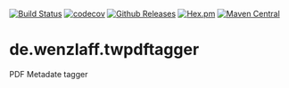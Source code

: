 [![Build Status](https://travis-ci.org/IT-Berater/de.wenzlaff.twpdftagger.svg?branch=master)](https://travis-ci.org/IT-Berater/de.wenzlaff.twpdftagger) 
[![codecov](https://codecov.io/gh/IT-Berater/de.wenzlaff.twpdftagger/branch/master/graph/badge.svg)](https://codecov.io/gh/IT-Berater/de.wenzlaff.twpdftagger) 
[![Github Releases](https://img.shields.io/github/downloads/atom/atom/latest/total.svg)](https://github.com/IT-Berater/de.wenzlaff.twpdftagger)
[![Hex.pm](https://img.shields.io/hexpm/l/plug.svg)](https://github.com/IT-Berater/de.wenzlaff.twpdftagger)
[![Maven Central](https://maven-badges.herokuapp.com/maven-central/de.wenzlaff.twpdftagger/de.wenzlaff.twpdftagger/badge.svg)](https://maven-badges.herokuapp.com/maven-central/de.wenzlaff.twpdftagger/de.wenzlaff.twpdftagger)


# de.wenzlaff.twpdftagger
PDF Metadate tagger
